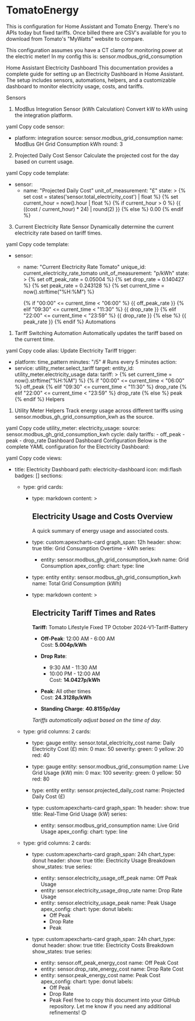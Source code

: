 # TomatoEnergy
This is configuration for Home Assistant and Tomato Energy. There's no APIs today but fixed tariffs. Once billed there are CSV's available for you to download from Tomato's "MyWatts" website to compare.

This configuration assumes you have a CT clamp for monitoring power at the electric meter! In my config this is: sensor.modbus_grid_consumption 


Home Assistant Electricity Dashboard
This documentation provides a complete guide for setting up an Electricity Dashboard in Home Assistant. The setup includes sensors, automations, helpers, and a customizable dashboard to monitor electricity usage, costs, and tariffs.

Sensors
1. ModBus Integration Sensor (kWh Calculation)
Convert kW to kWh using the integration platform.

yaml
Copy code
sensor:
  - platform: integration
    source: sensor.modbus_grid_consumption
    name: ModBus GH Grid Consumption kWh
    round: 3
2. Projected Daily Cost Sensor
Calculate the projected cost for the day based on current usage.

yaml
Copy code
template:
  - sensor:
      - name: "Projected Daily Cost"
        unit_of_measurement: "£"
        state: >
          {% set cost = states('sensor.total_electricity_cost') | float %}
          {% set current_hour = now().hour | float %}
          {% if current_hour > 0 %}
            {{ ((cost / current_hour) * 24) | round(2) }}
          {% else %}
            0.00
          {% endif %}
3. Current Electricity Rate Sensor
Dynamically determine the current electricity rate based on tariff times.

yaml
Copy code
template:
  - sensor:
      - name: "Current Electricity Rate Tomato"
        unique_id: current_electricity_rate_tomato
        unit_of_measurement: "p/kWh"
        state: >
          {% set off_peak_rate = 0.05004 %}
          {% set drop_rate = 0.140427 %}
          {% set peak_rate = 0.243128 %}
          {% set current_time = now().strftime("%H:%M") %}

          {% if "00:00" <= current_time < "06:00" %}
            {{ off_peak_rate }}
          {% elif "09:30" <= current_time < "11:30" %}
            {{ drop_rate }}
          {% elif "22:00" <= current_time < "23:59" %}
            {{ drop_rate }}
          {% else %}
            {{ peak_rate }}
          {% endif %}
Automations
1. Tariff Switching Automation
Automatically updates the tariff based on the current time.

yaml
Copy code
alias: Update Electricity Tariff
trigger:
  - platform: time_pattern
    minutes: "/5"  # Runs every 5 minutes
action:
  - service: utility_meter.select_tariff
    target:
      entity_id: utility_meter.electricity_usage
    data:
      tariff: >
        {% set current_time = now().strftime("%H:%M") %}
        {% if "00:00" <= current_time < "06:00" %}
          off_peak
        {% elif "09:30" <= current_time < "11:30" %}
          drop_rate
        {% elif "22:00" <= current_time < "23:59" %}
          drop_rate
        {% else %}
          peak
        {% endif %}
Helpers
1. Utility Meter Helpers
Track energy usage across different tariffs using sensor.modbus_gh_grid_consumption_kwh as the source.

yaml
Copy code
utility_meter:
  electricity_usage:
    source: sensor.modbus_gh_grid_consumption_kwh
    cycle: daily
    tariffs:
      - off_peak
      - peak
      - drop_rate
Dashboard
Dashboard Configuration
Below is the complete YAML configuration for the Electricity Dashboard:

yaml
Copy code
views:
  - title: Electricity Dashboard
    path: electricity-dashboard
    icon: mdi:flash
    badges: []
    sections:
      - type: grid
        cards:
          - type: markdown
            content: >
              ## Electricity Usage and Costs Overview  
              A quick summary of energy usage and associated costs.

          - type: custom:apexcharts-card
            graph_span: 12h
            header:
              show: true
              title: Grid Consumption Overtime - kWh
            series:
              - entity: sensor.modbus_gh_grid_consumption_kwh
                name: Grid Consumption
            apex_config:
              chart:
                type: line

          - type: entity
            entity: sensor.modbus_gh_grid_consumption_kwh
            name: Total Grid Consumption (kWh)

          - type: markdown
            content: >
              ## Electricity Tariff Times and Rates  

              **Tariff:** Tomato Lifestyle Fixed TP October 2024-V1-Tariff-Battery  

              - **Off-Peak**: 12:00 AM - 6:00 AM  
                Cost: **5.004p/kWh**  
              - **Drop Rate**:  
                - 9:30 AM - 11:30 AM  
                - 10:00 PM - 12:00 AM  
                Cost: **14.0427p/kWh**  
              - **Peak**: All other times  
                Cost: **24.3128p/kWh**  

              - **Standing Charge**: **40.8155p/day**  

              *Tariffs automatically adjust based on the time of day.*

      - type: grid
        columns: 2
        cards:
          - type: gauge
            entity: sensor.total_electricity_cost
            name: Daily Electricity Cost (£)
            min: 0
            max: 50
            severity:
              green: 0
              yellow: 20
              red: 40

          - type: gauge
            entity: sensor.modbus_grid_consumption
            name: Live Grid Usage (kW)
            min: 0
            max: 100
            severity:
              green: 0
              yellow: 50
              red: 80

          - type: entity
            entity: sensor.projected_daily_cost
            name: Projected Daily Cost (£)

          - type: custom:apexcharts-card
            graph_span: 1h
            header:
              show: true
              title: Real-Time Grid Usage (kW)
            series:
              - entity: sensor.modbus_grid_consumption
                name: Live Grid Usage
            apex_config:
              chart:
                type: line

      - type: grid
        columns: 2
        cards:
          - type: custom:apexcharts-card
            graph_span: 24h
            chart_type: donut
            header:
              show: true
              title: Electricity Usage Breakdown
              show_states: true
            series:
              - entity: sensor.electricity_usage_off_peak
                name: Off Peak Usage
              - entity: sensor.electricity_usage_drop_rate
                name: Drop Rate Usage
              - entity: sensor.electricity_usage_peak
                name: Peak Usage
            apex_config:
              chart:
                type: donut
              labels:
                - Off Peak
                - Drop Rate
                - Peak

          - type: custom:apexcharts-card
            graph_span: 24h
            chart_type: donut
            header:
              show: true
              title: Electricity Costs Breakdown
              show_states: true
            series:
              - entity: sensor.off_peak_energy_cost
                name: Off Peak Cost
              - entity: sensor.drop_rate_energy_cost
                name: Drop Rate Cost
              - entity: sensor.peak_energy_cost
                name: Peak Cost
            apex_config:
              chart:
                type: donut
              labels:
                - Off Peak
                - Drop Rate
                - Peak
Feel free to copy this document into your GitHub repository. Let me know if you need any additional refinements! 😊


